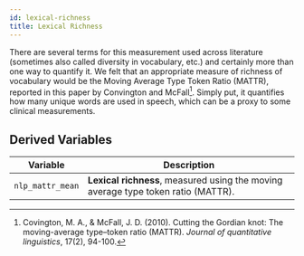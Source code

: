```yaml
---
id: lexical-richness
title: Lexical Richness
---
```


There are several terms for this measurement used across literature (sometimes also called diversity in vocabulary, etc.) and certainly more than one way to quantify it. We felt that an appropriate measure of richness of vocabulary would be the Moving Average Type Token Ratio (MATTR), reported in this paper by Convington and McFall[^1]. Simply put, it quantifies how many unique words are used in speech, which can be a proxy to some clinical measurements. 

[^1]: Covington, M. A., & McFall, J. D. (2010). Cutting the Gordian knot: The moving-average type–token ratio (MATTR). *Journal of quantitative linguistics*, 17(2), 94-100.

## Derived Variables

| Variable      | Description |
| ----------- | ----------- |
| `nlp_mattr_mean`      | **Lexical richness**, measured using the moving average type token ratio (MATTR).    |
